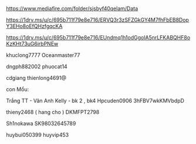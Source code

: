 https://www.mediafire.com/folder/sjsbyf40qelam/Data

https://1drv.ms/u/c/695b711f79e8e716/ERVQ3r3zSFZGkGY4M7fhFbEB8DopY3EHo8oEfQHzfgqcKA

https://1drv.ms/u/c/695b711f79e8e716/EUndmq1h1odGgoIA5nrLFKABQHF8oKzKHt73uG6irbPNEw

khuclong7777
Oceanmaster77

dngph882002
phuocat14

cdgiang
thienlong4691@


con Mổu:

Trắng TT - Vân Anh Kelly - bk 2 , bk4
Hpcuden0906
3hFBV7wkKMVbdpD

thieny2468 ( hang cho )
DKMFPT2798

Sh1nokawa
SK98032645789

huybui050399
huyvip453
